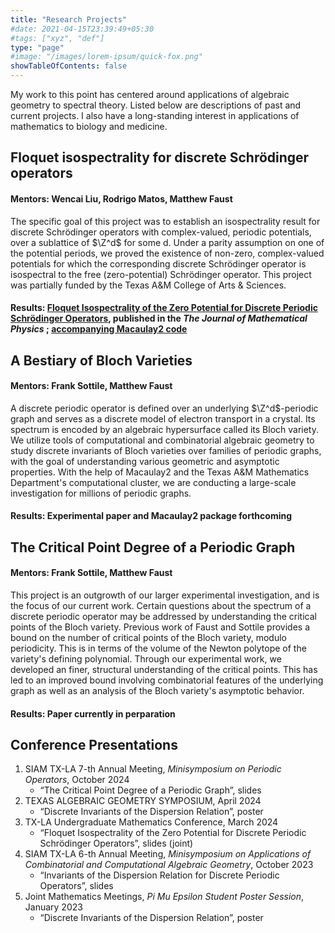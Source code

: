 ```yaml
---
title: "Research Projects"
#date: 2021-04-15T23:39:49+05:30
#tags: ["xyz", "def"]
type: "page"
#image: "/images/lorem-ipsum/quick-fox.png"
showTableOfContents: false
---
```


My work to this point has centered around applications of algebraic geometry to spectral theory. Listed below are descriptions of past and current projects. I also have a long-standing interest in applications of mathematics to biology and medicine.

## Floquet isospectrality for discrete Schrödinger operators

#### Mentors: Wencai Liu, Rodrigo Matos, Matthew Faust

The specific goal of this project was to establish an isospectrality result for discrete Schrödinger operators with complex-valued, periodic potentials, over a sublattice of $\Z^d$ for some d. Under a parity assumption on one of the potential periods, we proved the existence of non-zero, complex-valued potentials for which the corresponding discrete Schrödinger operator is isospectral to the free (zero-potential) Schrödinger operator. This project was partially funded by the Texas A&M College of Arts & Sciences.

#### Results: [Floquet Isospectrality of the Zero Potential for Discrete Periodic Schrödinger Operators](https://arxiv.org/abs/2401.09731), published in the *The Journal of Mathematical Physics* ; [accompanying Macaulay2 code](https://drive.google.com/file/d/1OXyyPEcY8PhTPz9E2s6CFkFkpnx5wgJm/view?usp=drive_link)

## A Bestiary of Bloch Varieties

#### Mentors: Frank Sottile, Matthew Faust

A discrete periodic operator is defined over an underlying $\Z^d$-periodic graph and serves as a discrete model of electron transport in a crystal. Its spectrum is encoded by an algebraic hypersurface called its Bloch variety. We utilize tools of computational and combinatorial algebraic geometry to study discrete invariants of Bloch varieties over families of periodic graphs, with the goal of understanding various geometric and asymptotic properties. With the help of Macaulay2 and the Texas A\&M Mathematics Department's computational cluster, we are conducting a large-scale investigation for millions of periodic graphs.

#### Results: Experimental paper and Macaulay2 package forthcoming

## The Critical Point Degree of a Periodic Graph

#### Mentors: Frank Sottile, Matthew Faust

This project is an outgrowth of our larger experimental investigation, and is the focus of our current work. Certain questions about the spectrum of a discrete periodic operator may be addressed by understanding the critical points of the Bloch variety. Previous work of Faust and Sottile provides a bound on the number of critical points of the Bloch variety, modulo periodicity. This is in terms of the volume of the Newton polytope of the variety's defining polynomial. Through our experimental work, we developed an finer, structural understanding of the critical points. This has led to an improved bound involving combinatorial features of the underlying graph as well as an analysis of the Bloch variety's asymptotic behavior.

#### Results: Paper currently in perparation

## Conference Presentations

1. SIAM TX-LA 7-th Annual Meeting, *Minisymposium on Periodic Operators*, October 2024
    * “The Critical Point Degree of a Periodic Graph”, slides
2. TEXAS ALGEBRAIC GEOMETRY SYMPOSIUM, April 2024
    * “Discrete Invariants of the Dispersion Relation”, poster
3. TX-LA Undergraduate Mathematics Conference, March 2024
    * “Floquet Isospectrality of the Zero Potential for Discrete Periodic Schrödinger Operators”, slides (joint)
4. SIAM TX-LA 6-th Annual Meeting, *Minisymposium on Applications of Combinatorial and Computational Algebraic Geometry*, October 2023
    * “Invariants of the Dispersion Relation for Discrete Periodic Operators”, slides
5. Joint Mathematics Meetings, *Pi Mu Epsilon Student Poster Session*, January 2023
    * “Discrete Invariants of the Dispersion Relation”, poster
